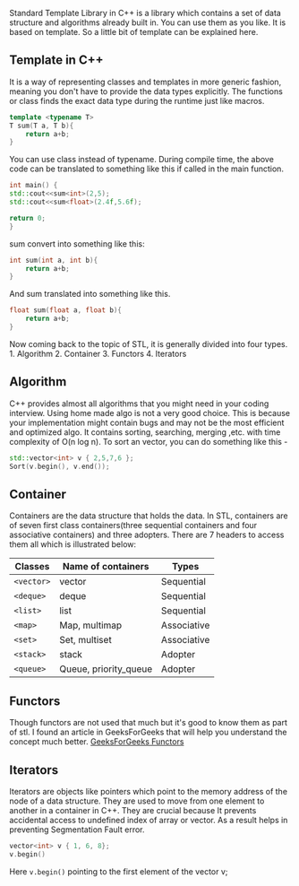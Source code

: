 Standard Template Library in C++ is a library which contains a set of data structure and algorithms already built in. You can use them as you like. It is based on template. So a little bit of template can be explained here.

## Template in C++

It is a way of representing classes and templates in more generic fashion, meaning you don't have to provide the data types explicitly. The functions or class finds the exact data type during the runtime just like macros.

```cpp
template <typename T>
T sum(T a, T b){
	return a+b;
}
```

You can use class instead of typename. During compile time, the above code can be translated to something like this if called in the main function.

```cpp
int main() {
std::cout<<sum<int>(2,5);
std::cout<<sum<float>(2.4f,5.6f);

return 0;
}
```

sum<int> convert into something like this:

```cpp
int sum(int a, int b){
	return a+b;
}
```

And sum<float > translated into something like this.

```cpp
float sum(float a, float b){
	return a+b;
}
```

Now coming back to the topic of STL, it is generally divided into four types. 1. Algorithm 2. Container 3. Functors 4. Iterators

## Algorithm

C++ provides almost all algorithms that you might need in your coding interview. Using home made algo is not a very good choice. This is because your implementation might contain bugs and may not be the most efficient and optimized algo. It contains sorting, searching, merging ,etc. with time complexity of O(n log n). To sort an vector, you can do something like this -

```cpp
std::vector<int> v { 2,5,7,6 };
Sort(v.begin(), v.end());
```

## Container

Containers are the data structure that holds the data. In STL, containers are of seven first class containers(three sequential containers and four associative containers) and three adopters. There are 7 headers to access them all which is illustrated below:

<div>

| Classes    | Name of containers    | Types       |
| ---------- | --------------------- | ----------- |
| `<vector>` | vector                | Sequential  |
| `<deque>`  | deque                 | Sequential  |
| `<list>`   | list                  | Sequential  |
| `<map>`    | Map, multimap         | Associative |
| `<set>`    | Set, multiset         | Associative |
| `<stack>`  | stack                 | Adopter     |
| `<queue>`  | Queue, priority_queue | Adopter     |

</div>

## Functors

Though functors are not used that much but it's good to know them as part of stl. I found an article in GeeksForGeeks that will help you understand the concept much better.
[GeeksForGeeks Functors](https://www.geeksforgeeks.org/functors-in-cpp/)

## Iterators

Iterators are objects like pointers which point to the memory address of the node of a data structure. They are used to move from one element to another in a container in C++. They are crucial because It prevents accidental access to undefined index of array or vector. As a result helps in preventing Segmentation Fault error.

```cpp
vector<int> v { 1, 6, 8};
v.begin()
```

Here `v.begin()` pointing to the first element of the vector v;
